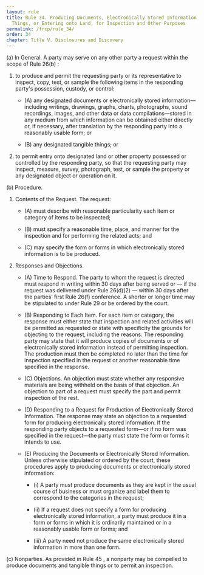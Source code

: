```yaml
---
layout: rule
title: Rule 34. Producing Documents, Electronically Stored Information, and Tangible
  Things, or Entering onto Land, for Inspection and Other Purposes
permalink: /frcp/rule_34/
order: 34
chapter: Title V. Disclosures and Discovery
---
```


(a) In General. A party may serve on any other party a request within the scope of Rule 26(b) :


1. to produce and permit the requesting party or its representative to inspect, copy, test, or sample the following items in the responding party's possession, custody, or control:


    - (A) any designated documents or electronically stored information—including writings, drawings, graphs, charts, photographs, sound recordings, images, and other data or data compilations—stored in any medium from which information can be obtained either directly or, if necessary, after translation by the responding party into a reasonably usable form; or


    - (B) any designated tangible things; or


2. to permit entry onto designated land or other property possessed or controlled by the responding party, so that the requesting party may inspect, measure, survey, photograph, test, or sample the property or any designated object or operation on it.


(b) Procedure.


1. Contents of the Request. The request:


    - (A) must describe with reasonable particularity each item or category of items to be inspected;


    - (B) must specify a reasonable time, place, and manner for the inspection and for performing the related acts; and


    - (C) may specify the form or forms in which electronically stored information is to be produced.


2. Responses and Objections.


    - (A) Time to Respond. The party to whom the request is directed must respond in writing within 30 days after being served or — if the request was delivered under Rule 26(d)(2) — within 30 days after the parties’ first Rule 26(f) conference. A shorter or longer time may be stipulated to under Rule 29 or be ordered by the court.


    - (B) Responding to Each Item. For each item or category, the response must either state that inspection and related activities will be permitted as requested or state with specificity the grounds for objecting to the request, including the reasons. The responding party may state that it will produce copies of documents or of electronically stored information instead of permitting inspection. The production must then be completed no later than the time for inspection specified in the request or another reasonable time specified in the response.


    - (C) Objections. An objection must state whether any responsive materials are being withheld on the basis of that objection. An objection to part of a request must specify the part and permit inspection of the rest.


    - (D) Responding to a Request for Production of Electronically Stored Information. The response may state an objection to a requested form for producing electronically stored information. If the responding party objects to a requested form—or if no form was specified in the request—the party must state the form or forms it intends to use.


    - (E) Producing the Documents or Electronically Stored Information. Unless otherwise stipulated or ordered by the court, these procedures apply to producing documents or electronically stored information:


        - (i) A party must produce documents as they are kept in the usual course of business or must organize and label them to correspond to the categories in the request;


        - (ii) If a request does not specify a form for producing electronically stored information, a party must produce it in a form or forms in which it is ordinarily maintained or in a reasonably usable form or forms; and


        - (iii) A party need not produce the same electronically stored information in more than one form.


(c) Nonparties. As provided in Rule 45 , a nonparty may be compelled to produce documents and tangible things or to permit an inspection.
